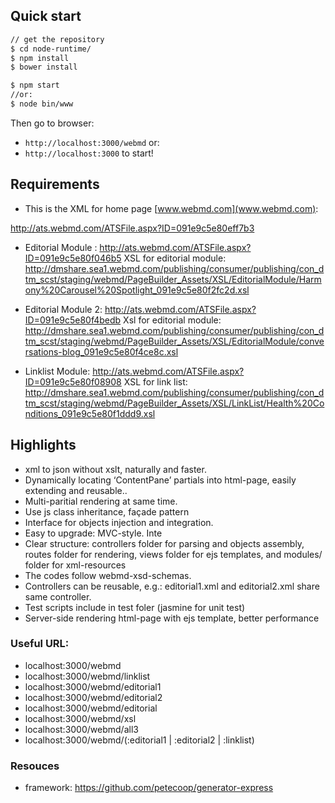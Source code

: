 ## Quick start

```sh
// get the repository
$ cd node-runtime/
$ npm install
$ bower install

$ npm start
//or:
$ node bin/www
```
Then go to browser:
* <code>http://localhost:3000/webmd</code>
or:
* <code>http://localhost:3000</code>
to start!


## Requirements

* This is the XML for home page [www.webmd.com](www.webmd.com):

http://ats.webmd.com/ATSFile.aspx?ID=091e9c5e80eff7b3

* Editorial Module : http://ats.webmd.com/ATSFile.aspx?ID=091e9c5e80f046b5
XSL for editorial module:
http://dmshare.sea1.webmd.com/publishing/consumer/publishing/con_dtm_scst/staging/webmd/PageBuilder_Assets/XSL/EditorialModule/Harmony%20Carousel%20Spotlight_091e9c5e80f2fc2d.xsl

* Editorial Module 2: http://ats.webmd.com/ATSFile.aspx?ID=091e9c5e80f4bedb
Xsl for editorial module:
http://dmshare.sea1.webmd.com/publishing/consumer/publishing/con_dtm_scst/staging/webmd/PageBuilder_Assets/XSL/EditorialModule/conversations-blog_091e9c5e80f4ce8c.xsl

* Linklist Module: http://ats.webmd.com/ATSFile.aspx?ID=091e9c5e80f08908
XSL for link list:
http://dmshare.sea1.webmd.com/publishing/consumer/publishing/con_dtm_scst/staging/webmd/PageBuilder_Assets/XSL/LinkList/Health%20Conditions_091e9c5e80f1ddd9.xsl


## Highlights

* xml to json without xslt, naturally and faster.
* Dynamically locating ‘ContentPane’ partials into html-page, easily extending and reusable..
* Multi-paritial rendering at same time.
* Use js class inheritance, façade pattern
* Interface for objects injection and integration.
* Easy to upgrade: MVC-style. Inte
* Clear structure: controllers folder for parsing and objects assembly, routes folder for rendering, views folder for ejs templates, and modules/ folder for xml-resources
* The codes follow webmd-xsd-schemas.
* Controllers can be reusable, e.g.: editorial1.xml and editorial2.xml share same controller.
* Test scripts include in test foler (jasmine for unit test)
* Server-side rendering html-page with ejs template, better performance


### Useful URL:
* localhost:3000/webmd
* localhost:3000/webmd/linklist
* localhost:3000/webmd/editorial1
* localhost:3000/webmd/editorial2
* localhost:3000/webmd/editorial
* localhost:3000/webmd/xsl
* localhost:3000/webmd/all3
* localhost:3000/webmd/(:editorial1 | :editorial2 | :linklist)



### Resouces
* framework: https://github.com/petecoop/generator-express
